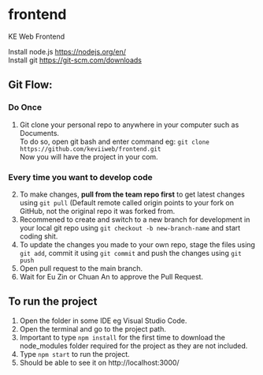 # frontend

KE Web Frontend

Install node.js https://nodejs.org/en/  
Install git https://git-scm.com/downloads

## Git Flow:

### Do Once

1. Git clone your personal repo to anywhere in your computer such as Documents.  
   To do so, open git bash and enter command eg: `git clone https://github.com/keviiweb/frontend.git`  
   Now you will have the project in your com.

### Every time you want to develop code

2. To make changes, **pull from the team repo first** to get latest changes using `git pull` (Default remote called origin points to your fork on GitHub, not the original repo it was forked from.
3. Recommened to create and switch to a new branch for development in your local git repo using `git checkout -b new-branch-name` and start coding shit.
4. To update the changes you made to your own repo, stage the files using `git add`, commit it using `git commit` and push the changes using `git push`
5. Open pull request to the main branch.
6. Wait for Eu Zin or Chuan An to approve the Pull Request.


## To run the project

1. Open the folder in some IDE eg Visual Studio Code.
2. Open the terminal and go to the project path.
3. Important to type `npm install` for the first time to download the node_modules folder required for the project as they are not included.
4. Type `npm start` to run the project.
5. Should be able to see it on http://localhost:3000/
